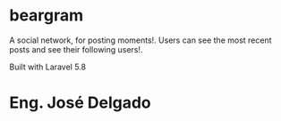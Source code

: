 # beargram
A social network, for posting moments!. Users can see the most recent posts and see their following users!.

Built with Laravel 5.8

# Eng. José Delgado
